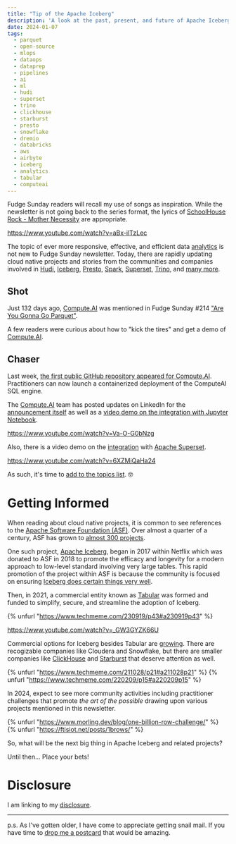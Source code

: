 ```yaml
---
title: "Tip of the Apache Iceberg"
description: 'A look at the past, present, and future of Apache Iceberg and related projects'
date: 2024-01-07 
tags:
  - parquet
  - open-source
  - mlops
  - dataops
  - dataprep
  - pipelines
  - ai
  - ml
  - hudi
  - superset
  - trino
  - clickhouse
  - starburst
  - presto
  - snowflake
  - dremio
  - databricks
  - aws
  - airbyte
  - iceberg
  - analytics
  - tabular
  - computeai
---
```


Fudge Sunday readers will recall my use of songs as inspiration. While the newsletter is not going back to the series format, the lyrics of [SchoolHouse Rock - Mother Necessity](https://www.youtube.com/watch?v=aBx-ilTzLec) are appropriate.

https://www.youtube.com/watch?v=aBx-ilTzLec

The topic of ever more responsive, effective, and efficient data [analytics](/topics/analytics) is not new to Fudge Sunday newsletter. Today, there are rapidly updating cloud native projects and stories from the communities and companies involved in [Hudi](https://hudi.apache.org), [Iceberg](https://iceberg.apache.org), [Presto](https://prestodb.io), [Spark](https://spark.apache.org), [Superset](https://superset.apache.org), [Trino](https://trino.io), and [many more](https://cncf.landscape2.io/?group=projects-and-products).

## Shot

Just 132 days ago, [Compute.AI](https://compute.ai) was mentioned in Fudge Sunday #214 ["Are You Gonna Go Parquet"](https://fudge.org/archive/are-you-gonna-go-parquet/).

A few readers were curious about how to "kick the tires" and get a demo of [Compute.AI](https://compute.ai).

## Chaser

Last week, [the first public GitHub repository appeared for Compute.AI](https://github.com/ComputeAI/computeAI-integrations). Practitioners can now launch a containerized deployment of the ComputeAI SQL engine.

The [Compute.AI](https://compute.ai) team has posted updates on LinkedIn for the [announcement itself](https://www.linkedin.com/feed/update/urn:li:activity:7148386664908828672/) as well as a [video demo on the integration with Jupyter Notebook](https://www.linkedin.com/posts/computeai_computeai-integration-with-jupyter-notebook-activity-7148747924464619520-NNfy). 

https://www.youtube.com/watch?v=Va-O-G0bNzg

Also, there is a video demo on the [integration](https://github.com/ComputeAI/computeAI-integrations/blob/main/superset/README.md) with [Apache Superset](https://superset.apache.org).

https://www.youtube.com/watch?v=6XZMiQaHa24

As such, it's time to [add to the topics list](/topics/computeai). 🤓

# Getting Informed

When reading about cloud native projects, it is common to see references to the [Apache Software Foundation (ASF)](https://www.apache.org/foundation/how-it-works/). Over almost a quarter of a century, ASF has grown to [almost 300 projects](https://projects.apache.org).

One such project, [Apache Iceberg](https://iceberg.apache.org), began in 2017 within Netflix which was donated to ASF in 2018 to promote the efficacy and longevity for a modern approach to low-level standard involving very large tables. This rapid promotion of the project within ASF is because the community is focused on ensuring [Iceberg does certain things very well](https://iceberg.apache.org/docs/latest/).

Then, in 2021, a commercial entity known as [Tabular](https://tabular.io) was formed and funded to simplify, secure, and streamline the adoption of Iceberg.

{% unfurl "https://www.techmeme.com/230919/p43#a230919p43" %}

https://www.youtube.com/watch?v=_GW3GYZK66U

Commercial options for Iceberg besides Tabular are [growing](https://iceberg.apache.org/vendors/). There are recogizable companies like Cloudera and Snowflake, but there are smaller companies like [ClickHouse](https://clickhouse.com) and [Starburst](https://www.starburst.io) that deserve attention as well.

{% unfurl "https://www.techmeme.com/211028/p21#a211028p21" %}
{% unfurl "https://www.techmeme.com/220209/p15#a220209p15" %}

In 2024, expect to see more community activities including practitioner challenges that promote *the art of the possible* drawing upon various projects mentioned in this newsletter.

{% unfurl "https://www.morling.dev/blog/one-billion-row-challenge/" %}
{% unfurl "https://ftisiot.net/posts/1brows/" %}

So, what will be the next big thing in Apache Iceberg and related projects?

Until then… Place your bets!

# Disclosure

I am linking to my [disclosure](https://jaycuthrell.com/disclosure/).

***

p.s. As I've gotten older, I have come to appreciate getting snail mail. If you have time to [drop me a postcard](https://jaycuthrell.com/contact) that would be amazing.
